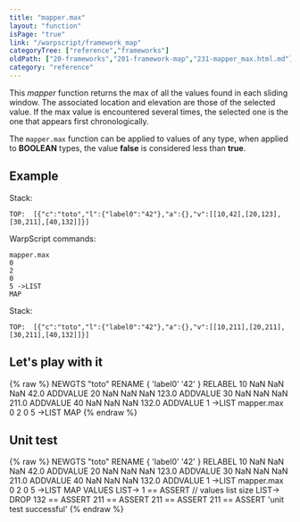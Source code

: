 ```yaml
---
title: "mapper.max"
layout: "function"
isPage: "true"
link: "/warpscript/framework_map"
categoryTree: ["reference","frameworks"]
oldPath: ["20-frameworks","201-framework-map","231-mapper_max.html.md"]
category: "reference"
---
```

 

This *mapper* function returns the max of all the values found in each sliding window. The associated location and elevation are those of the selected value. If the max value is encountered several times, the selected one is the one that appears first chronologically. 

The `mapper.max` function can be applied to values of any type, when applied to **BOOLEAN** types, the value **false** is considered less than **true**.

## Example ##

Stack:

    TOP:  [{"c":"toto","l":{"label0":"42"},"a":{},"v":[[10,42],[20,123],[30,211],[40,132]]}]

WarpScript commands:

    mapper.max
    0
    2
    0
    5 ->LIST
    MAP

Stack: 

    TOP:  [{"c":"toto","l":{"label0":"42"},"a":{},"v":[[10,211],[20,211],[30,211],[40,132]]}]

## Let's play with it ##

{% raw %}
<warp10-warpscript-widget>NEWGTS "toto" RENAME 
{ 'label0' '42' } RELABEL
10 NaN NaN NaN  42.0 ADDVALUE
20 NaN NaN NaN 123.0 ADDVALUE
30 NaN NaN NaN 211.0 ADDVALUE
40 NaN NaN NaN 132.0 ADDVALUE
1 ->LIST
mapper.max
0
2
0
5 ->LIST
MAP
</warp10-warpscript-widget>
{% endraw %}    


## Unit test ##

{% raw %}
<warp10-warpscript-widget>NEWGTS "toto" RENAME 
{ 'label0' '42' } RELABEL
10 NaN NaN NaN  42.0 ADDVALUE
20 NaN NaN NaN 123.0 ADDVALUE
30 NaN NaN NaN 211.0 ADDVALUE
40 NaN NaN NaN 132.0 ADDVALUE
1 ->LIST
mapper.max
0
2
0
5 ->LIST
MAP
VALUES LIST-> 
1 == ASSERT   // values list size
LIST-> DROP
132 == ASSERT
211 == ASSERT
211 == ASSERT
211 == ASSERT
'unit test successful'
</warp10-warpscript-widget>
{% endraw %}        